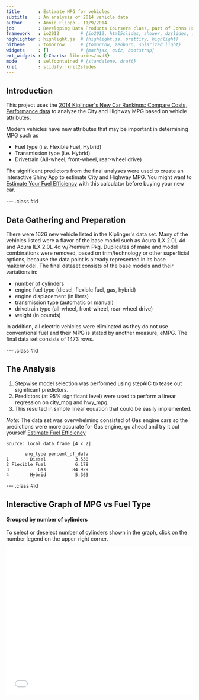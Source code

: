 ```yaml
---
title       : Estimate MPG for vehicles
subtitle    : An analysis of 2014 vehicle data
author      : Annie Flippo - 11/9/2014
job         : Developing Data Products Coursera class, part of Johns Hopkins Data Science Series
framework   : io2012        # {io2012, html5slides, shower, dzslides, ...}
highlighter : highlight.js  # {highlight.js, prettify, highlight}
hitheme     : tomorrow      # {tomorrow, zenburn, solarized_light}
widgets     : []            # {mathjax, quiz, bootstrap}
ext_widgets : {rCharts: libraries/nvd3}
mode        : selfcontained # {standalone, draft}
knit        : slidify::knit2slides
--- 
```


## Introduction
This project uses the [2014 Kiplinger's New Car Rankings: Compare Costs, Performance data](http://www.kiplinger.com/tool/cars/T011-S001-2012-new-car-rankings-compare-costs-performance-da/index.php?table=all&mfr=&filter=all?id=all) to analyze the City and Highway MPG based on vehicle attributes. 

Modern vehicles have new attributes that may be important in determining MPG such as
- Fuel type (i.e. Flexible Fuel, Hybrid)
- Transmission type (i.e. Hybrid)
- Drivetrain (All-wheel, front-wheel, rear-wheel drive)

The significant predictors from the final analyses were used to create an interactive Shiny App to estimate City and Highway MPG.  You might want to [Estimate Your Fuel Efficiency](https://acflippo.shinyapps.io/estimateMPG/) with this calculator before buying your new car.

--- .class #id 

## Data Gathering and Preparation

There were 1626 new vehicle listed in the Kiplinger's data set.  Many of the vehicles listed were a flavor of the base model such as Acura ILX 2.0L 4d and Acura ILX 2.0L 4d w/Premium Pkg.  Duplicates of make and model combinations were removed, based on trim/technology or other superficial options, because the data point is already represented in its base make/model.  The final dataset consists of the base models and their variations in:
- number of cylinders
- engine fuel type (diesel, flexible fuel, gas, hybrid)
- engine displacement (in liters)
- transmission type (automatic or manual)
- drivetrain type (all-wheel, front-wheel, rear-wheel drive)
- weight (in pounds)

In addition, all electric vehicles were eliminated as they do not use conventional fuel and their MPG is stated by another measure, eMPG.  The final data set consists of 1473 rows.

--- .class #id 

## The Analysis

1. Stepwise model selection was performed using stepAIC to tease out significant predictors.  
2. Predictors (at 95% significant level) were used to perform a linear regression on city\_mpg and hwy\_mpg.
3. This resulted in simple linear equation that could be easily implemented.

*Note*: The data set was overwhelming consisted of Gas engine cars so the predictions were more accurate for Gas engine, go ahead and try it out yourself [Estimate Fuel Efficiency](https://acflippo.shinyapps.io/estimateMPG/)


```
Source: local data frame [4 x 2]

       eng_type percent_of_data
1        Diesel           3.530
2 Flexible Fuel           6.178
3           Gas          84.929
4        Hybrid           5.363
```

--- .class #id 

## Interactive Graph of MPG vs Fuel Type 
#### Grouped by number of cylinders  

To select or deselect number of cylinders shown in the graph, click on the number legend on the upper-right corner. 

<iframe src=' assets/fig/nvd3plot2.html ' scrolling='no' frameBorder='0' seamless class='rChart nvd3 ' id=iframe- chart1 ></iframe> <style>iframe.rChart{ width: 100%; height: 400px;}</style>





